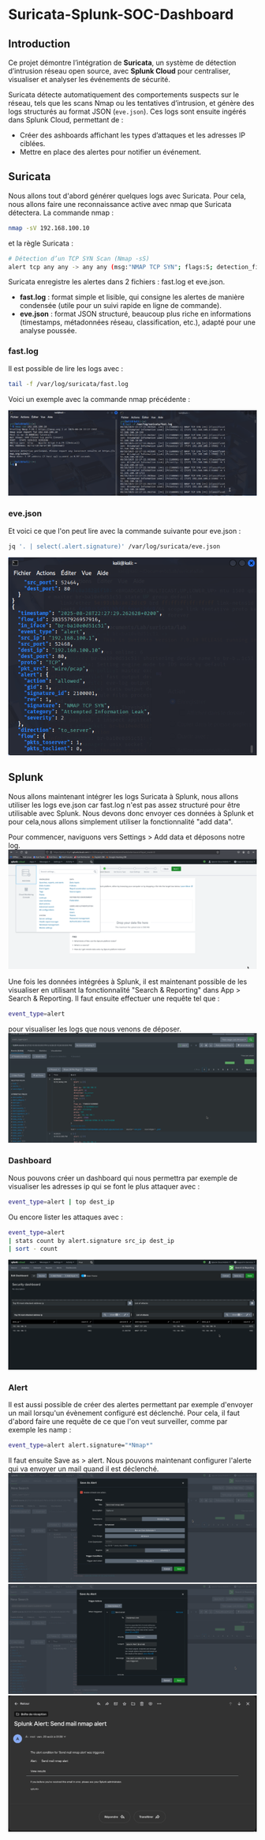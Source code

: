 # Suricata-Splunk-SOC-Dashboard
## Introduction

Ce projet démontre l’intégration de **Suricata**, un système de détection d’intrusion réseau open source, avec **Splunk Cloud** pour centraliser, visualiser et analyser les événements de sécurité.

Suricata détecte automatiquement des comportements suspects sur le réseau, tels que les scans Nmap ou les tentatives d’intrusion, et génère des logs structurés au format JSON (`eve.json`). Ces logs sont ensuite ingérés dans Splunk Cloud, permettant de :

- Créer des ashboards affichant les types d’attaques et les adresses IP ciblées.
- Mettre en place des alertes pour notifier un événement.

## Suricata
Nous allons tout d'abord générer quelques logs avec Suricata. Pour cela, nous allons faire une reconnaissance active avec nmap que Suricata détectera.
La commande nmap : 
```bash
nmap -sV 192.168.100.10
```
et la règle Suricata :
```bash
# Détection d’un TCP SYN Scan (Nmap -sS)
alert tcp any any -> any any (msg:"NMAP TCP SYN"; flags:S; detection_filter:track by_src, count 20, seconds 10; classtype:attempted-recon; sid:2100001; rev:1;)
```

Suricata enregistre les alertes dans 2 fichiers : fast.log et eve.json.

- **fast.log** : format simple et lisible, qui consigne les alertes de manière condensée (utile pour un suivi rapide en ligne de commande).  
- **eve.json** : format JSON structuré, beaucoup plus riche en informations (timestamps, métadonnées réseau, classification, etc.), adapté pour une analyse poussée.

### fast.log

Il est possible de lire les logs avec :
```bash
tail -f /var/log/suricata/fast.log
```
Voici un exemple avec la commande nmap précédente : 

![](assets/nmap_fastlog.png)

### eve.json
Et voici ce que l'on peut lire avec la commande suivante pour eve.json :

```bash
jq '. | select(.alert.signature)' /var/log/suricata/eve.json
```
![](assets/read_evejson.png)


## Splunk

Nous allons maintenant intégrer les logs Suricata à Splunk, nous allons utiliser les logs eve.json car fast.log n'est pas assez structuré pour être utilisable avec Splunk. Nous devons donc envoyer ces données à Splunk et pour cela,nous allons simplement utiliser la fonctionnalité "add data".

Pour commencer, naviguons vers Settings > Add data et déposons notre log.
![](assets/add_data.png)

Une fois les données intégrées à Splunk, il est maintenant possible de les visualiser en utilisant la fonctionnalité "Search & Reporting" dans App > Search & Reporting. Il faut ensuite effectuer une requête tel que : 
```bash
event_type=alert
```
pour visualiser les logs que nous venons de déposer.
![](assets/search_log.png)

### Dashboard
Nous pouvons créer un dashboard qui nous permettra par exemple de visualiser les adresses ip qui se font le plus attaquer avec : 
```bash
event_type=alert | top dest_ip
```
Ou encore lister les attaques avec :

```bash
event_type=alert
| stats count by alert.signature src_ip dest_ip
| sort - count
```
![](assets/dashboard.png)

### Alert
Il est aussi possible de créer des alertes permettant par exemple d'envoyer un mail lorsqu'un évènement configuré est déclenché. Pour cela, il faut d'abord faire une requête de ce que l'on veut surveiller, comme par exemple les namp : 
```bash
event_type=alert alert.signature="*Nmap*"
```
Il faut ensuite Save as > alert. Nous pouvons maintenant configurer l'alerte qui va envoyer un mail quand il est déclenché.
![](assets/alert_creation1.png)
![](assets/alert_creation2.png)
![](assets/mail.png)




